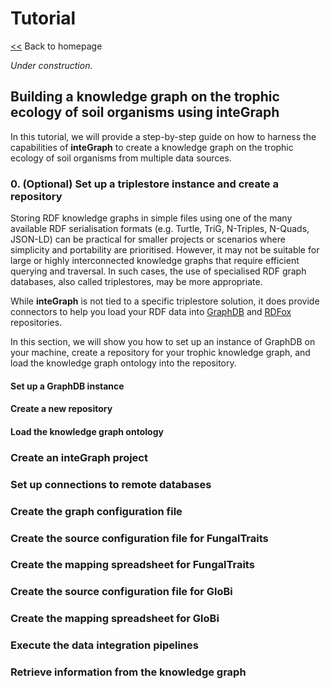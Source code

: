# Tutorial

[<<](index.md) Back to homepage

*Under construction.*

## Building a knowledge graph on the trophic ecology of soil organisms using **inteGraph**

In this tutorial, we will provide a step-by-step guide on how to harness the capabilities of **inteGraph** to create a knowledge graph on the trophic ecology of soil organisms from multiple data sources.

### 0. (Optional) Set up a triplestore instance and create a repository

Storing RDF knowledge graphs in simple files using one of the many available RDF serialisation formats (e.g. Turtle, TriG, N-Triples, N-Quads, JSON-LD) can be practical for smaller projects or scenarios where simplicity and portability are prioritised. However, it may not be suitable for large or highly interconnected knowledge graphs that require efficient querying and traversal. In such cases, the use of specialised RDF graph databases, also called triplestores, may be more appropriate.

While **inteGraph** is not tied to a specific triplestore solution, it does provide connectors to help you load your RDF data into [GraphDB](https://graphdb.ontotext.com/documentation/10.6/) and [RDFox](https://docs.oxfordsemantic.tech/) repositories.

In this section, we will show you how to set up an instance of GraphDB on your machine, create a repository for your trophic knowledge graph, and load the knowledge graph ontology into the repository.

#### Set up a GraphDB instance

#### Create a new repository

#### Load the knowledge graph ontology

### Create an **inteGraph** project

### Set up connections to remote databases

### Create the graph configuration file

### Create the source configuration file for FungalTraits

### Create the mapping spreadsheet for FungalTraits

### Create the source configuration file for GloBi

### Create the mapping spreadsheet for GloBi

### Execute the data integration pipelines

### Retrieve information from the knowledge graph
